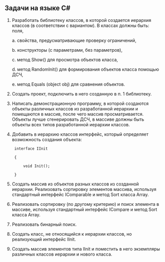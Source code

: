 ## Задачи на языке C#
1. Разработать библиотеку классов, в которой создается иерархия классов (в соответствии с вариантом). В классах должны быть: поля,

    a. свойства, предусматривающие проверку ограничений,

    b. конструкторы (с параметрами, без параметров),

    c. метод Show() для просмотра объектов класса,
    
    d. метод RandomInit() для формирования объектов класса  помощью ДСЧ,

    e. метод Equals (object obj) для сравнения объектов.

2. Создать проект, подключить в него созданную в п. 1 библиотеку.

3. Написать демонстрационную программу, в которой создаются объекты различных классов из разработанной иерархии и помещаются в массив, после чего массив просматривается. Объекты лучше сгенерировать ДСЧ, в массиве должны быть объекты всех типов разработанной иерархии классов.

4. Добавить в иерархию классов интерфейс, который определяет возможность создания объекта:

        interface IInit

        {

            void Init();

        }

5. Создать массив из объектов разных классов из созданной иерархии. Реализовать сортировку элементов массива, используя стандартный интерфейс IComparable и метод Sort класса Array.

6. Реализовать сортировку (по другому критерию) и поиск элемента в массиве, используя стандартный интерфейс ICompare и метод Sort класса Array.

7. Реализовать бинарный поиск.

8. Создать класс, не относящийся к иерархии классов, но реализующий интерфейс IInit.

9. Создать массив элементов типа IInit и поместить в него экземпляры различных классов иерархии и нового класса.